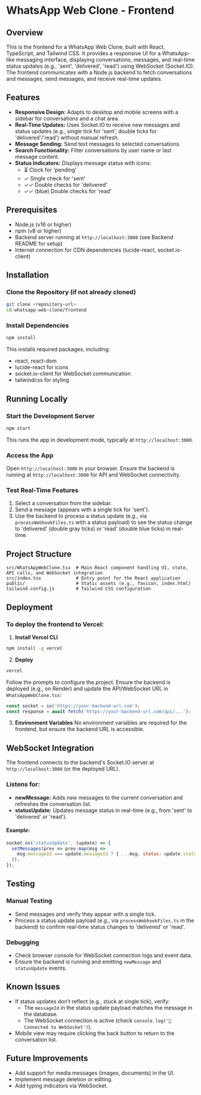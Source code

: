 # WhatsApp Web Clone - Frontend

## Overview
This is the frontend for a WhatsApp Web Clone, built with React, TypeScript, and Tailwind CSS. It provides a responsive UI for a WhatsApp-like messaging interface, displaying conversations, messages, and real-time status updates (e.g., 'sent', 'delivered', 'read') using WebSocket (Socket.IO). The frontend communicates with a Node.js backend to fetch conversations and messages, send messages, and receive real-time updates.

## Features

- **Responsive Design:** Adapts to desktop and mobile screens with a sidebar for conversations and a chat area.
- **Real-Time Updates:** Uses Socket.IO to receive new messages and status updates (e.g., single tick for 'sent', double ticks for 'delivered'/'read') without manual refresh.
- **Message Sending:** Send text messages to selected conversations.
- **Search Functionality:** Filter conversations by user name or last message content.
- **Status Indicators:** Displays message status with icons:
  - ⏳ Clock for 'pending'
  - ✓ Single check for 'sent'
  - ✓✓ Double checks for 'delivered'
  - ✓✓ (blue) Double checks for 'read'

## Prerequisites
- Node.js (v16 or higher)
- npm (v8 or higher)
- Backend server running at `http://localhost:3000` (see Backend README for setup)
- Internet connection for CDN dependencies (lucide-react, socket.io-client)

## Installation

### Clone the Repository (if not already cloned)
```bash
git clone <repository-url>
cd whatsapp-web-clone/frontend
```

### Install Dependencies
```bash
npm install
```
This installs required packages, including:
- react, react-dom
- lucide-react for icons
- socket.io-client for WebSocket communication
- tailwindcss for styling

## Running Locally

### Start the Development Server
```bash
npm start
```
This runs the app in development mode, typically at `http://localhost:3000`.

### Access the App
Open `http://localhost:3000` in your browser. Ensure the backend is running at `http://localhost:3000` for API and WebSocket connectivity.

### Test Real-Time Features
1. Select a conversation from the sidebar.
2. Send a message (appears with a single tick for 'sent').
3. Use the backend to process a status update (e.g., via `processWebhookFiles.ts` with a status payload) to see the status change to 'delivered' (double gray ticks) or 'read' (double blue ticks) in real-time.

## Project Structure
```
src/WhatsAppWebClone.tsx  # Main React component handling UI, state, API calls, and WebSocket integration
src/index.tsx             # Entry point for the React application
public/                   # Static assets (e.g., favicon, index.html)
tailwind.config.js        # Tailwind CSS configuration
```

## Deployment

### To deploy the frontend to Vercel:

1. **Install Vercel CLI**
```bash
npm install -g vercel
```

2. **Deploy**
```bash
vercel
```
Follow the prompts to configure the project. Ensure the backend is deployed (e.g., on Render) and update the API/WebSocket URL in `WhatsAppWebClone.tsx`:
```javascript
const socket = io('https://your-backend-url.com');
const response = await fetch('https://your-backend-url.com/api/...');
```

3. **Environment Variables**
No environment variables are required for the frontend, but ensure the backend URL is accessible.

## WebSocket Integration

The frontend connects to the backend's Socket.IO server at `http://localhost:3000` (or the deployed URL).

### Listens for:
- **newMessage:** Adds new messages to the current conversation and refreshes the conversation list.
- **statusUpdate:** Updates message status in real-time (e.g., from 'sent' to 'delivered' or 'read').

#### Example:
```javascript
socket.on('statusUpdate', (update) => {
  setMessages(prev => prev.map(msg => 
    msg.messageId === update.messageId ? { ...msg, status: update.status } : msg
  ));
});
```

## Testing

### Manual Testing
- Send messages and verify they appear with a single tick.
- Process a status update payload (e.g., via `processWebhookFiles.ts` in the backend) to confirm real-time status changes to 'delivered' or 'read'.

### Debugging
- Check browser console for WebSocket connection logs and event data.
- Ensure the backend is running and emitting `newMessage` and `statusUpdate` events.

## Known Issues
- If status updates don’t reflect (e.g., stuck at single tick), verify:
  - The `messageId` in the status update payload matches the message in the database.
  - The WebSocket connection is active (check `console.log('🔗 Connected to WebSocket')`).
- Mobile view may require clicking the back button to return to the conversation list.

## Future Improvements
- Add support for media messages (images, documents) in the UI.
- Implement message deletion or editing.
- Add typing indicators via WebSocket.
